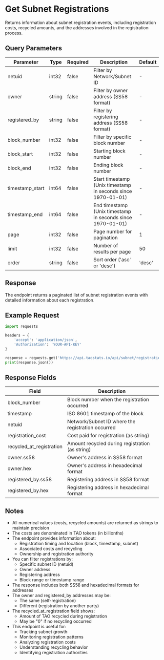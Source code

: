 # Get Subnet Registrations

Returns information about subnet registration events, including registration costs, recycled amounts, and the addresses involved in the registration process.

## Query Parameters
| Parameter | Type | Required | Description | Default |
|-----------|------|----------|-------------|---------|
| netuid | int32 | false | Filter by Network/Subnet ID | - |
| owner | string | false | Filter by owner address (SS58 format) | - |
| registered_by | string | false | Filter by registering address (SS58 format) | - |
| block_number | int32 | false | Filter by specific block number | - |
| block_start | int32 | false | Starting block number | - |
| block_end | int32 | false | Ending block number | - |
| timestamp_start | int64 | false | Start timestamp (Unix timestamp in seconds since 1970-01-01) | - |
| timestamp_end | int64 | false | End timestamp (Unix timestamp in seconds since 1970-01-01) | - |
| page | int32 | false | Page number for pagination | 1 |
| limit | int32 | false | Number of results per page | 50 |
| order | string | false | Sort order ('asc' or 'desc') | 'desc' |

## Response
The endpoint returns a paginated list of subnet registration events with detailed information about each registration.

## Example Request

```python
import requests

headers = {
    'accept': 'application/json',
    'Authorization': 'YOUR-API-KEY'
}

response = requests.get('https://api.taostats.io/api/subnet/registration/v1', headers=headers)
print(response.json())
```

## Response Fields
| Field | Description |
|-------|-------------|
| block_number | Block number when the registration occurred |
| timestamp | ISO 8601 timestamp of the block |
| netuid | Network/Subnet ID where the registration occurred |
| registration_cost | Cost paid for registration (as string) |
| recycled_at_registration | Amount recycled during registration (as string) |
| owner.ss58 | Owner's address in SS58 format |
| owner.hex | Owner's address in hexadecimal format |
| registered_by.ss58 | Registering address in SS58 format |
| registered_by.hex | Registering address in hexadecimal format |

## Notes
- All numerical values (costs, recycled amounts) are returned as strings to maintain precision
- The costs are denominated in TAO tokens (in billionths)
- The endpoint provides information about:
  - Registration timing and location (block, timestamp, subnet)
  - Associated costs and recycling
  - Ownership and registration authority
- You can filter registrations by:
  - Specific subnet ID (netuid)
  - Owner address
  - Registering address
  - Block range or timestamp range
- The response includes both SS58 and hexadecimal formats for addresses
- The owner and registered_by addresses may be:
  - The same (self-registration)
  - Different (registration by another party)
- The recycled_at_registration field shows:
  - Amount of TAO recycled during registration
  - May be "0" if no recycling occurred
- This endpoint is useful for:
  - Tracking subnet growth
  - Monitoring registration patterns
  - Analyzing registration costs
  - Understanding recycling behavior
  - Identifying registration authorities 